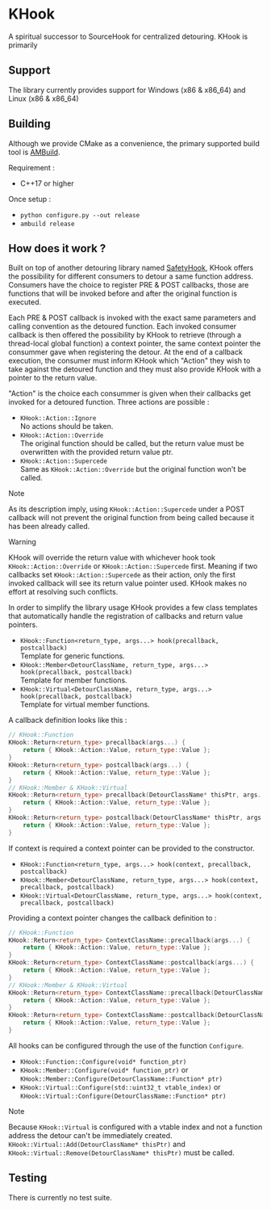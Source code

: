 # KHook

A spiritual successor to SourceHook for centralized detouring. KHook is primarily 

## Support

The library currently provides support for Windows (x86 & x86_64) and Linux (x86 & x86_64)

## Building

Although we provide CMake as a convenience, the primary supported build tool is [AMBuild](https://github.com/alliedmodders/ambuild).

Requirement :
- C++17 or higher

Once setup :
- `python configure.py --out release`
- `ambuild release`

## How does it work ?

Built on top of another detouring library named [SafetyHook](https://github.com/alliedmodders/safetyhook), KHook offers the possibility for different consumers to detour a same function address. Consumers have the choice to register PRE & POST callbacks, those are functions that will be invoked before and after the original function is executed.

Each PRE & POST callback is invoked with the exact same parameters and calling convention as the detoured function. Each invoked consumer callback is then offered the possibility by KHook to retrieve (through a thread-local global function) a context pointer, the same context pointer the consummer gave when registering the detour. At the end of a callback execution, the consumer must inform KHook which "Action" they wish to take against the detoured function and they must also provide KHook with a pointer to the return value.

"Action" is the choice each consummer is given when their callbacks get invoked for a detoured function. Three actions are possible :
- `KHook::Action::Ignore` <br/> No actions should be taken.
- `KHook::Action::Override` <br/> The original function should be called, but the return value must be overwritten with the provided return value ptr.
- `KHook::Action::Supercede` <br/> Same as `KHook::Action::Override` but the original function won't be called.

> [!NOTE] 
> As its description imply, using `KHook::Action::Supercede` under a POST callback will not prevent the original function from being called because it has been already called.

> [!WARNING] 
> KHook will override the return value with whichever hook took `KHook::Action::Override` or `KHook::Action::Supercede` first. Meaning if two callbacks set `KHook::Action::Supercede` as their action, only the first invoked callback will see its return value pointer used. KHook makes no effort at resolving such conflicts.

In order to simplify the library usage KHook provides a few class templates that automatically handle the registration of callbacks and return value pointers.
- `KHook::Function<return_type, args...> hook(precallback, postcallback)` <br/> Template for generic functions.
- `KHook::Member<DetourClassName, return_type, args...> hook(precallback, postcallback)` <br/> Template for member functions.
- `KHook::Virtual<DetourClassName, return_type, args...> hook(precallback, postcallback)` <br/> Template for virtual member functions.

A callback definition looks like this :
```cpp
// KHook::Function
KHook::Return<return_type> precallback(args...) {
    return { KHook::Action::Value, return_type::Value };
}
KHook::Return<return_type> postcallback(args...) {
    return { KHook::Action::Value, return_type::Value };
}
// KHook::Member & KHook::Virtual
KHook::Return<return_type> precallback(DetourClassName* thisPtr, args...) {
    return { KHook::Action::Value, return_type::Value };
}
KHook::Return<return_type> postcallback(DetourClassName* thisPtr, args...) {
    return { KHook::Action::Value, return_type::Value };
}
```

If context is required a context pointer can be provided to the constructor.
- `KHook::Function<return_type, args...> hook(context, precallback, postcallback)`
- `KHook::Member<DetourClassName, return_type, args...> hook(context, precallback, postcallback)`
- `KHook::Virtual<DetourClassName, return_type, args...> hook(context, precallback, postcallback)`

Providing a context pointer changes the callback definition to :
```cpp
// KHook::Function
KHook::Return<return_type> ContextClassName::precallback(args...) {
    return { KHook::Action::Value, return_type::Value };
}
KHook::Return<return_type> ContextClassName::postcallback(args...) {
    return { KHook::Action::Value, return_type::Value };
}
// KHook::Member & KHook::Virtual
KHook::Return<return_type> ContextClassName::precallback(DetourClassName* thisPtr, args...) {
    return { KHook::Action::Value, return_type::Value };
}
KHook::Return<return_type> ContextClassName::postcallback(DetourClassName* thisPtr, args...) {
    return { KHook::Action::Value, return_type::Value };
}
```

All hooks can be configured through the use of the function `Configure`.
- `KHook::Function::Configure(void* function_ptr)`
- `KHook::Member::Configure(void* function_ptr)` or `KHook::Member::Configure(DetourClassName::Function* ptr)`
- `KHook::Virtual::Configure(std::uint32_t vtable_index)` or `KHook::Virtual::Configure(DetourClassName::Function* ptr)`

> [!NOTE] 
> Because `KHook::Virtual` is configured with a vtable index and not a function address the detour can't be immediately created. `KHook::Virtual::Add(DetourClassName* thisPtr)` and `KHook::Virtual::Remove(DetourClassName* thisPtr)` must be called.

## Testing

There is currently no test suite.
